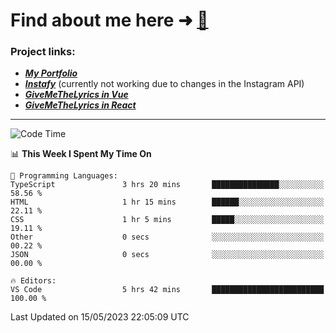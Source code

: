 # Find about me here ➜ [🧑](https://pauabella.dev)

### Project links:
- ***[My Portfolio](https://pauabella.dev)***
- ***[Instafy](https://instafy.me)*** (currently not working due to changes in the Instagram API)
- ***[GiveMeTheLyrics in Vue](https://lyrics.pauabella.dev)***
- ***[GiveMeTheLyrics in React](https://pauabella.dev/GiveMeTheLyrics)***

---
<!--START_SECTION:waka-->
![Code Time](http://img.shields.io/badge/Code%20Time-2%2C149%20hrs%2013%20mins-blue)

📊 **This Week I Spent My Time On** 

```text
💬 Programming Languages: 
TypeScript               3 hrs 20 mins       ███████████████░░░░░░░░░░   58.56 % 
HTML                     1 hr 15 mins        ██████░░░░░░░░░░░░░░░░░░░   22.11 % 
CSS                      1 hr 5 mins         █████░░░░░░░░░░░░░░░░░░░░   19.11 % 
Other                    0 secs              ░░░░░░░░░░░░░░░░░░░░░░░░░   00.22 % 
JSON                     0 secs              ░░░░░░░░░░░░░░░░░░░░░░░░░   00.00 % 

🔥 Editors: 
VS Code                  5 hrs 42 mins       █████████████████████████   100.00 % 
```


 Last Updated on 15/05/2023 22:05:09 UTC
<!--END_SECTION:waka-->
